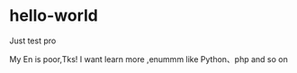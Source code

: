 # hello-world
Just test pro

My En is poor,Tks!
I want learn more ,enummm like Python、php and so on
